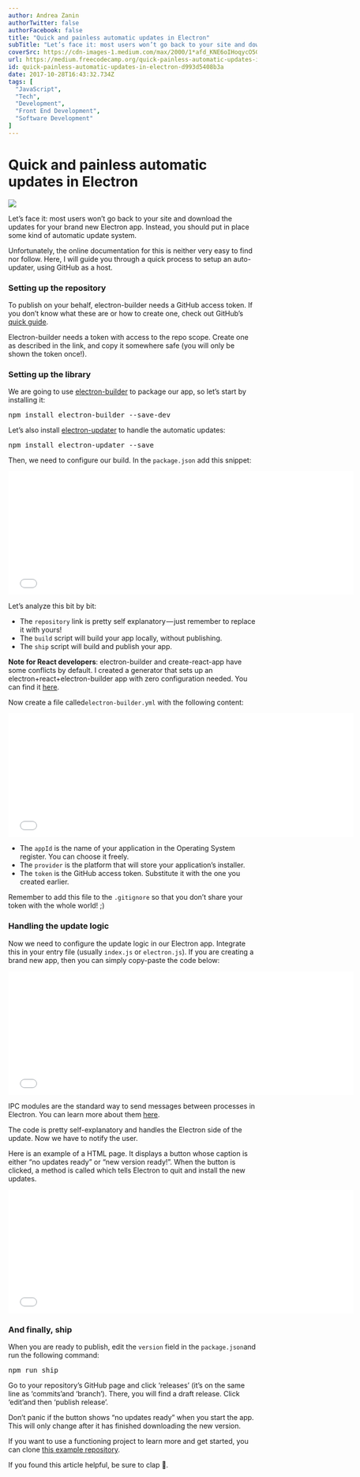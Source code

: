 ```yaml
---
author: Andrea Zanin
authorTwitter: false
authorFacebook: false
title: "Quick and painless automatic updates in Electron"
subTitle: "Let’s face it: most users won’t go back to your site and download the updates for your brand new Electron app. Instead, you should put in..."
coverSrc: https://cdn-images-1.medium.com/max/2000/1*afd_KNE6oIHoqycO5GlDXA.jpeg
url: https://medium.freecodecamp.org/quick-painless-automatic-updates-in-electron-d993d5408b3a
id: quick-painless-automatic-updates-in-electron-d993d5408b3a
date: 2017-10-28T16:43:32.734Z
tags: [
  "JavaScript",
  "Tech",
  "Development",
  "Front End Development",
  "Software Development"
]
---
```

# Quick and painless automatic updates in Electron







![](https://cdn-images-1.medium.com/max/2000/1*afd_KNE6oIHoqycO5GlDXA.jpeg)







Let’s face it: most users won’t go back to your site and download the updates for your brand new Electron app. Instead, you should put in place some kind of automatic update system.

Unfortunately, the online documentation for this is neither very easy to find nor follow. Here, I will guide you through a quick process to setup an auto-updater, using GitHub as a host.

### Setting up the repository

To publish on your behalf, electron-builder needs a GitHub access token. If you don’t know what these are or how to create one, check out GitHub’s [quick guide](https://help.github.com/articles/creating-a-personal-access-token-for-the-command-line/).

Electron-builder needs a token with access to the repo scope. Create one as described in the link, and copy it somewhere safe (you will only be shown the token once!).

### Setting up the library

We are going to use [electron-builder](https://github.com/electron-userland/electron-builder) to package our app, so let’s start by installing it:

<pre name="59c2" id="59c2" class="graf graf--pre graf-after--p">npm install electron-builder --save-dev</pre>

Let’s also install [electron-updater](https://github.com/electron-userland/electron-builder/tree/master/packages/electron-updater) to handle the automatic updates:

<pre name="21ec" id="21ec" class="graf graf--pre graf-after--p">npm install electron-updater --save</pre>

Then, we need to configure our build. In the `package.json` add this snippet:





<iframe width="700" height="250" src="/media/2c0547008b8ad2c0dde155e24e2d18ec?postId=d993d5408b3a" data-media-id="2c0547008b8ad2c0dde155e24e2d18ec" data-thumbnail="https://i.embed.ly/1/image?url=https%3A%2F%2Favatars1.githubusercontent.com%2Fu%2F22430306%3Fv%3D4%26s%3D400&amp;key=a19fcc184b9711e1b4764040d3dc5c07" allowfullscreen="" frameborder="0"></iframe>





Let’s analyze this bit by bit:

*   The `repository` link is pretty self explanatory — just remember to replace it with yours!
*   The `build` script will build your app locally, without publishing.
*   The `ship` script will build and publish your app.

**Note for React developers**: electron-builder and create-react-app have some conflicts by default. I created a generator that sets up an electron+react+electron-builder app with zero configuration needed. You can find it [here](https://www.npmjs.com/package/generator-react-electron).

Now create a file called`electron-builder.yml` with the following content:





<iframe width="700" height="250" src="/media/35930ff391d529eda6989956decbbe9a?postId=d993d5408b3a" data-media-id="35930ff391d529eda6989956decbbe9a" data-thumbnail="https://i.embed.ly/1/image?url=https%3A%2F%2Favatars1.githubusercontent.com%2Fu%2F22430306%3Fv%3D4%26s%3D400&amp;key=a19fcc184b9711e1b4764040d3dc5c07" allowfullscreen="" frameborder="0"></iframe>





*   The `appId` is the name of your application in the Operating System register. You can choose it freely.
*   The `provider` is the platform that will store your application’s installer.
*   The `token` is the GitHub access token. Substitute it with the one you created earlier.

Remember to add this file to the `.gitignore` so that you don’t share your token with the whole world! ;)

### Handling the update logic

Now we need to configure the update logic in our Electron app. Integrate this in your entry file (usually `index.js` or `electron.js`). If you are creating a brand new app, then you can simply copy-paste the code below:





<iframe width="700" height="250" src="/media/64d7b8df3f3cba47c411a2c392ffa022?postId=d993d5408b3a" data-media-id="64d7b8df3f3cba47c411a2c392ffa022" data-thumbnail="https://i.embed.ly/1/image?url=https%3A%2F%2Favatars1.githubusercontent.com%2Fu%2F22430306%3Fv%3D4%26s%3D400&amp;key=4fce0568f2ce49e8b54624ef71a8a5bd" allowfullscreen="" frameborder="0"></iframe>





IPC modules are the standard way to send messages between processes in Electron. You can learn more about them [here](https://github.com/electron/electron/blob/master/docs/api/ipc-main.md).

The code is pretty self-explanatory and handles the Electron side of the update. Now we have to notify the user.

Here is an example of a HTML page. It displays a button whose caption is either “no updates ready” or “new version ready!”. When the button is clicked, a method is called which tells Electron to quit and install the new updates.





<iframe width="700" height="250" src="/media/d3dd37e5562165e5f2e4efe2e02554b3?postId=d993d5408b3a" data-media-id="d3dd37e5562165e5f2e4efe2e02554b3" data-thumbnail="https://i.embed.ly/1/image?url=https%3A%2F%2Favatars1.githubusercontent.com%2Fu%2F22430306%3Fv%3D4%26s%3D400&amp;key=a19fcc184b9711e1b4764040d3dc5c07" allowfullscreen="" frameborder="0"></iframe>





### And finally, ship

When you are ready to publish, edit the `version` field in the `package.json`and run the following command:

<pre name="3bf4" id="3bf4" class="graf graf--pre graf-after--p">npm run ship</pre>

Go to your repository’s GitHub page and click ‘releases’ (it’s on the same line as ‘commits’and ‘branch’). There, you will find a draft release. Click ‘edit’and then ‘publish release’.

Don’t panic if the button shows “no updates ready” when you start the app. This will only change after it has finished downloading the new version.

If you want to use a functioning project to learn more and get started, you can clone [this example repository](https://github.com/ZaninAndrea/electron-autoupdate-example).

If you found this article helpful, be sure to clap 👏.








